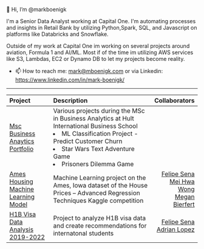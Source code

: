 👋 Hi, I’m @markboenigk

I'm a Senior Data Analyst working at Capital One. I'm automating processes and insights in Retail Bank by utilizing Python,Spark, SQL, and Javascript on platforms like Databricks and Snowflake. 

Outside of my work at Capital One im working on several projects around aviation, Formula 1 and AI/ML. Most if of the time im utilizing AWS services like S3, Lambdas, EC2 or Dynamo DB to let my projects become reality. 

- 📫 How to reach me: mark@mboenigk.com or via Linkedin: https://www.linkedin.com/in/mark-boenigk/

***

| Project     | Description | Collaborators |
| :---        |    :----    |          ---: |
|[Msc Business Anaytics Portfolio](https://github.com/markboenigk/Msc_Business_Analytics_Portfolio)|Various projects during the MSc in Business Analytics at Hult International Business School <li> ML Classification Project - Predict Customer Churn <li> Star Wars Text Adventure Game <li> Prisoners Dilemma Game||
|[Ames Housing Machine Learning Model](https://github.com/markboenigk/Ames_Housing_ML)|Machine Learning project on the Ames, Iowa dataset of the House Prices – Advanced Regression Techniques Kaggle competition|[Felipe Sena](https://github.com/fdesena) <br> [Mei Hwa Wong](https://github.com/meihwaw) <br> [Megan Bierfert](https://github.com/meganbierfert)|
|[H1B Visa Data Analysis 2019-2022](https://github.com/fdesena/H1-B-Analysis-for-2019-2022)|Project to analyze H1B visa data and create recommendations for internatonal students |[Felipe Sena](https://github.com/fdesena) <br> [Adrian Lopez](https://github.com/adlopezper)|




<!---
markboenigk/markboenigk is a ✨ special ✨ repository because its `README.md` (this file) appears on your GitHub profile.
You can click the Preview link to take a look at your changes.
--->
